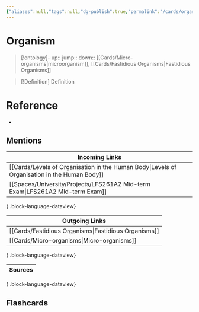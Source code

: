 ```yaml
---
{"aliases":null,"tags":null,"dg-publish":true,"permalink":"/cards/organism/","dgPassFrontmatter":true}
---
```


# Organism

> [!ontology]-
> up:: 
> jump:: 
> down:: [[Cards/Micro-organisms\|microorganism]], [[Cards/Fastidious Organisms\|Fastidious Organisms]]

> [!Definition] Definition

# Reference

- 

## Mentions

| Incoming Links                                                                                  |
| ----------------------------------------------------------------------------------------------- |
| [[Cards/Levels of Organisation in the Human Body\|Levels of Organisation in the Human Body]] |
| [[Spaces/University/Projects/LFS261A2 Mid-term Exam\|LFS261A2 Mid-term Exam]]                |

{ .block-language-dataview}

| Outgoing Links                                          |
| ------------------------------------------------------- |
| [[Cards/Fastidious Organisms\|Fastidious Organisms]] |
| [[Cards/Micro-organisms\|Micro-organisms]]           |

{ .block-language-dataview}

| Sources |
| ------- |

{ .block-language-dataview}

## Flashcards